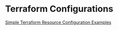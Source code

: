 # Terraform Configurations

[Simple Terraform Resource Configuration Examples](/terraform-project/)
